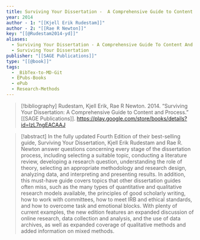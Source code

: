 ```yaml
---
title: Surviving Your Dissertation -  A Comprehensive Guide to Content and Process
year: 2014
author - 1: "[[Kjell Erik Rudestam]]"
author - 2: "[[Rae R Newton]]"
key: "[[@Rudestam2014-yd]]"
aliases:
  - Surviving Your Dissertation - A Comprehensive Guide To Content And Process
  - Surviving Your Dissertation
publisher: "[[SAGE Publications]]"
type: "[[@book]]"
tags:
  - _BibTex-to-MD-Git
  - EPubs-Books
  - ePub
  - Research-Methods
---
```


> [!bibliography]
> Rudestam, Kjell Erik, Rae R Newton. 2014. “Surviving Your Dissertation: A Comprehensive Guide to Content and Process.” [[SAGE Publications]]. https://play.google.com/store/books/details?id=lzL7ngEACAAJ

> [!abstract]
> In the fully updated Fourth Edition of their best-selling guide, Surviving Your Dissertation, Kjell Erik Rudestam and Rae R. Newton answer questions concerning every stage of the dissertation process, including selecting a suitable topic, conducting a literature review, developing a research question, understanding the role of theory, selecting an appropriate methodology and research design, analyzing data, and interpreting and presenting results. In addition, this must-have guide covers topics that other dissertation guides often miss, such as the many types of quantitative and qualitative research models available, the principles of good scholarly writing, how to work with committees, how to meet IRB and ethical standards, and how to overcome task and emotional blocks. With plenty of current examples, the new edition features an expanded discussion of online research, data collection and analysis, and the use of data archives, as well as expanded coverage of qualitative methods and added information on mixed methods.